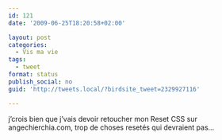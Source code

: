 ```yaml
---
id: 121
date: '2009-06-25T18:20:58+02:00'

layout: post
categories:
  - Vis ma vie
tags:
  - tweet
format: status
publish_social: no
guid: 'http://tweets.local/?birdsite_tweet=2329927116'

---
```


j’crois bien que j’vais devoir retoucher mon Reset CSS sur angechierchia.com, trop de choses resetés qui devraient pas…